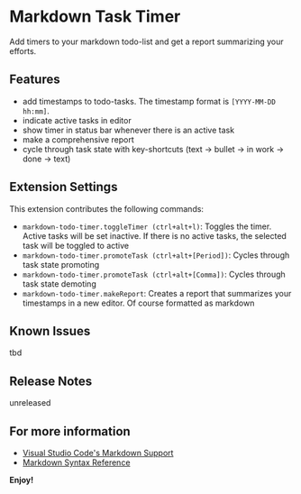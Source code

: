 # Markdown Task Timer 

Add timers to your markdown todo-list and get a report summarizing your efforts. 

## Features

- add timestamps to todo-tasks. The timestamp format is `[YYYY-MM-DD hh:mm]`.
- indicate active tasks in editor
- show timer in status bar whenever there is an active task
- make a comprehensive report
- cycle through task state with key-shortcuts (text -> bullet -> in work -> done -> text)  

## Extension Settings

This extension contributes the following commands:

- `markdown-todo-timer.toggleTimer (ctrl+alt+l)`: Toggles the timer. Active tasks will be set inactive. If there is no active tasks, the selected task will be toggled to active 
- `markdown-todo-timer.promoteTask (ctrl+alt+[Period])`: Cycles through task state promoting
- `markdown-todo-timer.promoteTask (ctrl+alt+[Comma])`: Cycles through task state demoting    
- `markdown-todo-timer.makeReport`: Creates a report that summarizes your timestamps in a new editor. Of course formatted as markdown 


## Known Issues

tbd
## Release Notes

unreleased

## For more information

* [Visual Studio Code's Markdown Support](http://code.visualstudio.com/docs/languages/markdown)
* [Markdown Syntax Reference](https://help.github.com/articles/markdown-basics/)

**Enjoy!**
